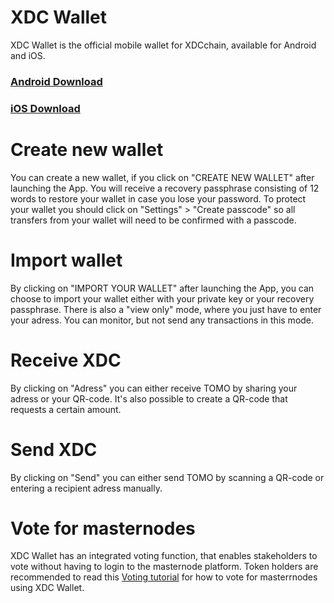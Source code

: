 # XDC Wallet

XDC Wallet is the official mobile wallet for XDCchain, available for Android and iOS.

### [Android Download]()
### [iOS Download]()

# Create new wallet

You can create a new wallet, if you click on "CREATE NEW WALLET" after launching the App. 
You will receive a recovery passphrase consisting of 12 words to restore your wallet in case you lose your password.
To protect your wallet you should click on "Settings" > "Create passcode" so all transfers from your wallet will need to be confirmed with a passcode.

# Import wallet

By clicking on "IMPORT YOUR WALLET" after launching the App, you can choose to import your wallet either with your private key or your recovery passphrase. There is also a "view only" mode, where you just have to enter your adress. You can monitor, but not send any transactions in this mode.

# Receive XDC

By clicking on "Adress" you can either receive TOMO by sharing your adress or your QR-code. It's also possible to create a QR-code that requests a certain amount.

# Send XDC

By clicking on "Send" you can either send TOMO by scanning a QR-code or entering a recipient adress manually.

# Vote for masternodes

XDC Wallet has an integrated voting function, that enables 
stakeholders to vote without having to login to the masternode platform.
Token holders are recommended to read this [Voting tutorial](/tomowallet/voting/) for how to vote 
for masterrnodes using XDC Wallet.

      
